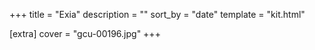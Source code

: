 +++
title = "Exia"
description = ""
sort_by = "date"
template = "kit.html"

[extra]
cover = "gcu-00196.jpg"
+++